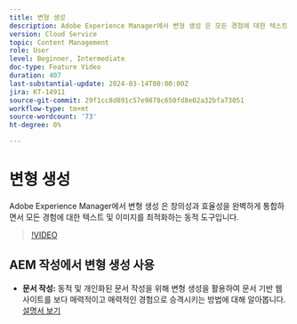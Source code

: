 ```yaml
---
title: 변형 생성
description: Adobe Experience Manager에서 변형 생성 은 모든 경험에 대한 텍스트 및 이미지를 최적화합니다.
version: Cloud Service
topic: Content Management
role: User
level: Beginner, Intermediate
doc-type: Feature Video
duration: 407
last-substantial-update: 2024-03-14T00:00:00Z
jira: KT-14911
source-git-commit: 29f1cc8d891c57e9878c650fd8e02a32bfa73051
workflow-type: tm+mt
source-wordcount: '73'
ht-degree: 0%

---
```



# 변형 생성

Adobe Experience Manager에서 변형 생성 은 창의성과 효율성을 완벽하게 통합하면서 모든 경험에 대한 텍스트 및 이미지를 최적화하는 동적 도구입니다.

>[!VIDEO](https://video.tv.adobe.com/v/3427946/?learn=on)

## AEM 작성에서 변형 생성 사용

+ __문서 작성:__ 동적 및 개인화된 문서 작성을 위해 변형 생성을 활용하여 문서 기반 웹 사이트를 보다 매력적이고 매력적인 경험으로 승격시키는 방법에 대해 알아봅니다. [설명서 보기](https://www.aem.live/docs/sidekick-generate-variations)